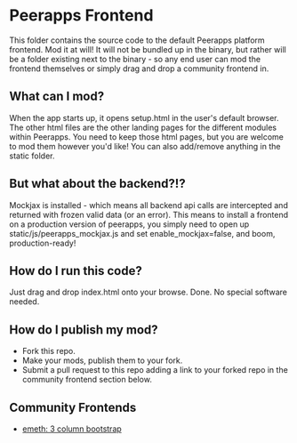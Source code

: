 Peerapps Frontend
===
This folder contains the source code to the default Peerapps platform frontend. Mod it at will! It will not be bundled up in the binary, but rather will be a folder existing next to the binary - so any end user can mod the frontend themselves or simply drag and drop a community frontend in.

## What can I mod?
When the app starts up, it opens setup.html in the user's default browser. The other html files are the other landing pages for the different modules within Peerapps. You need to keep those html pages, but you are welcome to mod them however you'd like! You can also add/remove anything in the static folder.

## But what about the backend?!?
Mockjax is installed - which means all backend api calls are intercepted and returned with frozen valid data (or an error). This means to install a frontend on a production version of peerapps, you simply need to open up static/js/peerapps_mockjax.js and set enable_mockjax=false, and boom, production-ready!

## How do I run this code?
Just drag and drop index.html onto your browse. Done. No special software needed.

## How do I publish my mod?
 - Fork this repo.
 - Make your mods, publish them to your fork.
 - Submit a pull request to this repo adding a link to your forked repo in the community frontend section below.

## Community Frontends
 - [emeth: 3 column bootstrap](http://github.com)
